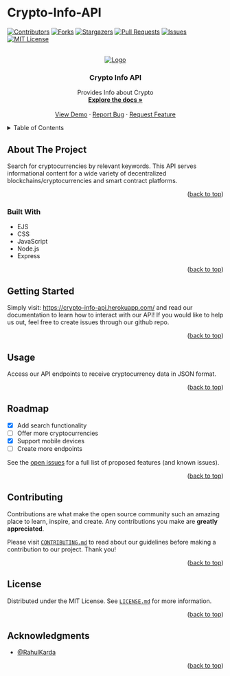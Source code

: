 # Crypto-Info-API

<div id="top"></div>

[![Contributors][contributors-shield]][contributors-url]
[![Forks][forks-shield]][forks-url]
[![Stargazers][stars-shield]][stars-url]
[![Pull Requests][pullrequests-shield]][pullrequests-url]
[![Issues][issues-shield]][issues-url]
[![MIT License][license-shield]][license-url]

<!-- PROJECT LOGO -->
<br />
<div align="center">
  <a href="https://github.com/rahulkarda">
    <img src="https://github.com/rahulkarda/crypto-info-api/blob/master/public/assets/crypto-info-api-logo.jpg?raw=true" alt="Logo" >
  </a>

<h3 align="center">Crypto Info API</h3>

  <p align="center">
    Provides Info about Crypto
    <br />
    <a href="https://github.com/rahulkarda/crypto-info-api"><strong>Explore the docs »</strong></a>
    <br />
    <br />
    <a href="https://crypto-info-api.herokuapp.com/">View Demo</a>
    ·
    <a href="https://github.com/rahulkarda/crypto-info-api/issues">Report Bug</a>
    ·
    <a href="https://github.com/rahulkarda/crypto-info-api/issues">Request Feature</a>
  </p>
</div>

<!-- TABLE OF CONTENTS -->
<details>
  <summary>Table of Contents</summary>
  <ol>
    <li>
      <a href="#about-the-project">About The Project</a>
      <ul>
        <li><a href="#built-with">Built With</a></li>
      </ul>
    </li>
    <li><a href="#getting-started">Getting Started</a></li>
    <li><a href="#usage">Usage</a></li>
    <li><a href="#roadmap">Roadmap</a></li>
    <li><a href="#contributing">Contributing</a></li>
    <li><a href="#license">License</a></li>
    <li><a href="#acknowledgments">Acknowledgments</a></li>
  </ol>
</details>

<!-- ABOUT THE PROJECT -->

## About The Project

Search for cryptocurrencies by relevant keywords. This API serves informational content for a wide variety of decentralized blockchains/cryptocurrencies and smart contract platforms.

<p align="right">(<a href="#top">back to top</a>)</p>

### Built With

- EJS
- CSS
- JavaScript
- Node.js
- Express

<p align="right">(<a href="#top">back to top</a>)</p>

<!-- GETTING STARTED -->

## Getting Started

Simply visit: <a href="https://crypto-info-api.herokuapp.com/">https://crypto-info-api.herokuapp.com/</a> and read our documentation to learn how to interact with our API! If you would like to help us out, feel free to create issues through our github repo.

<p align="right">(<a href="#top">back to top</a>)</p>

<!-- USAGE EXAMPLES -->

## Usage

Access our API endpoints to receive cryptocurrency data in JSON format.

<p align="right">(<a href="#top">back to top</a>)</p>

<!-- ROADMAP -->

## Roadmap

- [X] Add search functionality
- [ ] Offer more cryptocurrencies
- [X] Support mobile devices
- [ ] Create more endpoints

See the [open issues](https://github.com/rahulkarda/crypto-info-api/issues) for a full list of proposed features (and known issues).

<p align="right">(<a href="#top">back to top</a>)</p>

<!-- CONTRIBUTING -->

## Contributing

Contributions are what make the open source community such an amazing place to learn, inspire, and create. Any contributions you make are **greatly appreciated**.

Please visit <a href="https://github.com/rahulkarda/crypto-info-api/blob/main/CONTRIBUTING.md">`CONTRIBUTING.md`</a> to read about our guidelines before making a contribution to our project. Thank you!

<p align="right">(<a href="#top">back to top</a>)</p>

<!-- LICENSE -->

## License

Distributed under the MIT License. See <a href="https://github.com/rahulkarda/crypto-info-api/blob/main/LICENSE.md">`LICENSE.md`</a> for more information.

<p align="right">(<a href="#top">back to top</a>)</p>

<!-- ACKNOWLEDGMENTS -->

## Acknowledgments

- [@RahulKarda](https://twitter.com/rahulkarda2002)

<p align="right">(<a href="#top">back to top</a>)</p>

<!-- MARKDOWN LINKS & IMAGES -->

[contributors-shield]: https://img.shields.io/github/contributors/rahulkarda/crypto-info-api.svg?style=for-the-badge
[contributors-url]: https://github.com/rahulkarda/crypto-info-api/graphs/contributors
[forks-shield]: https://img.shields.io/github/forks/rahulkarda/crypto-info-api.svg?style=for-the-badge
[forks-url]: https://github.com/rahulkarda/crypto-info-api/network/members
[stars-shield]: https://img.shields.io/github/stars/rahulkarda/crypto-info-api.svg?style=for-the-badge
[stars-url]: https://github.com/rahulkarda/crypto-info-api/stargazers
[pullrequests-shield]: https://img.shields.io/github/issues-pr/rahulkarda/crypto-info-api?color=red&label=Pull%20Requests&style=for-the-badge
[pullrequests-url]: https://github.com/rahulkarda/crypto-info-api/pulls
[issues-shield]: https://img.shields.io/github/issues/rahulkarda/crypto-info-api.svg?style=for-the-badge
[issues-url]: https://github.com/rahulkarda/crypto-info-api/issues
[license-shield]: https://img.shields.io/github/license/rahulkarda/crypto-info-api.svg?style=for-the-badge
[license-url]: https://github.com/rahulkarda/crypto-info-api/blob/master/LICENSE.md

